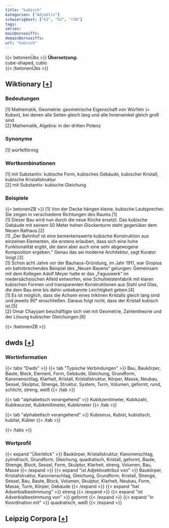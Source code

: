 ```yaml
---
title: "kubisch"
kategorien: ["Adjektiv"]
schwierigkeit: ["k2", "h2", "r20"]
tags:
series:
mainDornseiffs:
domainDornseiffs:
url: "kubisch"
---
```


{{< betonenÜbs >}}
**Übersetzung:**  
cube-shaped, cubic  
{{< /betonenÜbs >}}

## Wiktionary [[+](https://de.wiktionary.org/wiki/kubisch)]

### Bedeutungen
[1] Mathematik, Geometrie: geometrische Eigenschaft von Würfeln (= Kuben), bei denen alle Seiten gleich lang und alle Innenwinkel gleich groß sind  
[2] Mathematik, Algebra: in der dritten Potenz  

### Synonyme
[1] würfelförmig  

### Wortkombinationen
[1] mit Substantiv: kubische Form, kubisches Gebäude, kubischer Kristall, kubische Kristallstruktur  
[2] mit Substantiv: kubische Gleichung  

### Beispiele
{{< betonenZB >}}
[1] Von der Decke hängen kleine, kubische Lautsprecher. Sie zeigen in verschiedene Richtungen des Raums.[1]  
[1] Dieser Bau wird nun durch die neue Kirche ersetzt. Das kubische Gebäude mit seinem 50 Meter hohen Glockenturm steht gegenüber dem Neuen Rathaus.[2]  
[1] „Der Bahnhof ist eine bemerkenswerte kubische Konstruktion aus einzelnen Elementen, die erstens erlauben, dass sich eine hohe Funktionalität ergibt, die dann aber auch eine sehr abgewogene Komposition ergeben.“ Genau das sei moderne Architektur, sagt Kurator Voigt.[3]  
[1] Schon acht Jahre vor der Bauhaus-Gründung, im Jahr 1911, war Gropius ein bahnbrechendes Beispiel des „Neuen Bauens“ gelungen: Gemeinsam mit dem Kollegen Adolf Meyer hatte er das „Faguswerk“ im niedersächsischen Alfeld entworfen, eine Schuhleistenfabrik mit klaren kubischen Formen und transparenten Konstruktionen aus Stahl und Glas, die dem Bau eine bis dahin unbekannte Leichtigkeit geben.[4]  
[1] Es ist möglich, dass die Achsen eines triklinen Kristalls gleich lang sind und jeweils 90° einschließen. Daraus folgt nicht, dass der Kristall kubisch ist.[5]  
[2] Omar Chayyam beschäftigte sich viel mit Geometrie, Zahlentheorie und der Lösung kubischer Gleichungen.[6]  

{{< /betonenZB >}}


## dwds [[+](https://www.dwds.de/wb/kubisch)]

### Wortinformation
{{< tabs "Dwds" >}}
{{< tab "Typische Verbindungen" >}}
Bau, Baukörper, Baute, Block, Element, Form, Gebäude, Gleichung, Grundform, Kanonenschlag, Klarheit, Kristall, Kristallstruktur, Körper, Masse, Neubau, Sessel, Skulptur, Strenge, Struktur, System, Turm, Volumen, geformt, rund, schlicht, streng, weiß
{{< /tab >}}

{{< tab "alphabetisch vorangehend" >}}
Kubikzentimeter, Kubikzahl, Kubikwurzel, Kubikmillimeter, Kubikmeter
{{< /tab >}}

{{< tab "alphabetisch vorangehend" >}}
Kubismus, Kubist, kubistisch, kubital, Kübler
{{< /tab >}}

{{< /tabs >}}

### Wortprofil
{{< expand "Überblick" >}} Baukörper, Kristallstruktur, Kanonenschlag, zylindrisch, Grundform, Gleichung, quadratisch, Kristall, geformt, Baute, Strenge, Block, Sessel, Form, Skulptur, Klarheit, streng, Volumen, Bau, Masse {{< /expand >}}
{{< expand "ist Adjektivattribut von" >}} Baukörper, Kristallstruktur, Kanonenschlag, Gleichung, Grundform, Kristall, Strenge, Sessel, Bau, Baute, Block, Volumen, Skulptur, Klarheit, Neubau, Form, Masse, Turm, Körper, Gebäude {{< /expand >}}
{{< expand "hat Adverbialbestimmung" >}} streng {{< /expand >}}
{{< expand "ist Adverbialbestimmung von" >}} geformt {{< /expand >}}
{{< expand "in Koordination mit" >}} quadratisch, weiß {{< /expand >}}

## Leipzig Corpora [[+](https://corpora.uni-leipzig.de/en/res?word=kubisch&corpusId=deu_newscrawl-public_2018)]

